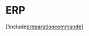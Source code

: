 # ERP

[!include[preparationcommande](erp.preparationcommande.autogen.md)]












































